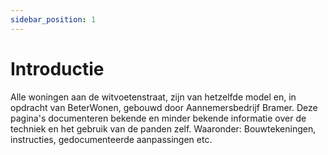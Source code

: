 ```yaml
---
sidebar_position: 1
---
```


# Introductie

Alle woningen aan de witvoetenstraat, zijn van hetzelfde model en, in opdracht van BeterWonen, gebouwd door Aannemersbedrijf Bramer.
Deze pagina's documenteren bekende en minder bekende informatie over de techniek en het gebruik van de panden zelf.
Waaronder: Bouwtekeningen, instructies, gedocumenteerde aanpassingen etc.
